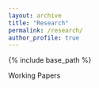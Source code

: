 ```yaml
---
layout: archive
title: "Research"
permalink: /research/
author_profile: true
---
```


{% include base_path %}

Working Papers